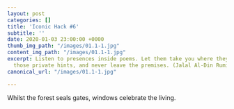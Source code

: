 ```yaml
---
layout: post
categories: []
title: 'Iconic Hack #6'
subtitle: ''
date: 2020-01-03 23:00:00 +0000
thumb_img_path: "/images/01.1-1.jpg"
content_img_path: "/images/01.1-1.jpg"
excerpt: Listen to presences inside poems. Let them take you where they will. Follow
  those private hints, and never leave the premises. (Jalal Al-Din Rumi)
canonical_url: "/images/01.1-1.jpg"

---
```

Whilst the forest seals gates, windows celebrate the living.